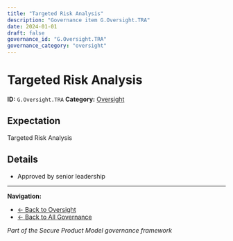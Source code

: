 ```yaml
---
title: "Targeted Risk Analysis"
description: "Governance item G.Oversight.TRA"
date: 2024-01-01
draft: false
governance_id: "G.Oversight.TRA"
governance_category: "oversight"
---
```


# Targeted Risk Analysis

**ID:** `G.Oversight.TRA`
**Category:** [Oversight](../)

## Expectation

Targeted Risk Analysis

## Details

- Approved by senior leadership


---

**Navigation:**
- [← Back to Oversight](../)
- [← Back to All Governance](/governance/)

*Part of the Secure Product Model governance framework*
